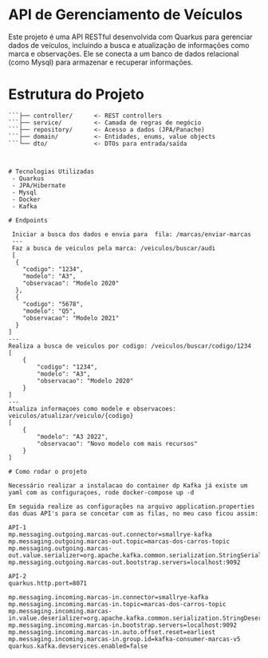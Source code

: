 # API de Gerenciamento de Veículos


Este projeto é uma API RESTful desenvolvida com Quarkus para gerenciar dados de veículos, incluindo a busca e atualização de informações como marca e observações. Ele se conecta a um banco de dados relacional (como Mysql) para armazenar e recuperar informações.

# Estrutura do Projeto

```src/main/java/com/seuprojeto/
```├── controller/      <- REST controllers
```├── service/         <- Camada de regras de negócio
```├── repository/      <- Acesso a dados (JPA/Panache)
```├── domain/          <- Entidades, enums, value objects
```└── dto/             <- DTOs para entrada/saída



# Tecnologias Utilizadas
 - Quarkus
 - JPA/Hibernate
 - Mysql
 - Docker
 - Kafka 

# Endpoints

 Iniciar a busca dos dados e envia para  fila: /marcas/enviar-marcas
 ---
 Faz a busca de veiculos pela marca: /veiculos/buscar/audi
 [
  {
    "codigo": "1234",
    "modelo": "A3",
    "observacao": "Modelo 2020"
  },
  {
    "codigo": "5678",
    "modelo": "Q5",
    "observacao": "Modelo 2021"
  }
]
---
Realiza a busca de veiculos por codigo: /veiculos/buscar/codigo/1234
[
    {
        "codigo": "1234",
        "modelo": "A3",
        "observacao": "Modelo 2020"
    }
]
---
Atualiza informaçoes como modele e observacoes: veiculos/atualizar/veiculo/{codigo}
[
    {
        "modelo": "A3 2022",
        "observacao": "Novo modelo com mais recursos"
    }
]

# Como rodar o projeto

Necessário realizar a instalacao do container dp Kafka já existe um yaml com as configuraçoes, rode docker-compose up -d

Em seguida realize as configurações na arquivo application.properties das duas API's para se concetar com as filas, no meu caso ficou assim:

API-1
mp.messaging.outgoing.marcas-out.connector=smallrye-kafka
mp.messaging.outgoing.marcas-out.topic=marcas-dos-carros-topic
mp.messaging.outgoing.marcas-out.value.serializer=org.apache.kafka.common.serialization.StringSerializer
mp.messaging.outgoing.marcas-out.bootstrap.servers=localhost:9092

API-2
quarkus.http.port=8071

mp.messaging.incoming.marcas-in.connector=smallrye-kafka
mp.messaging.incoming.marcas-in.topic=marcas-dos-carros-topic
mp.messaging.incoming.marcas-in.value.deserializer=org.apache.kafka.common.serialization.StringDeserializer
mp.messaging.incoming.marcas-in.bootstrap.servers=localhost:9092
mp.messaging.incoming.marcas-in.auto.offset.reset=earliest
mp.messaging.incoming.marcas-in.group.id=kafka-consumer-marcas-v5
quarkus.kafka.devservices.enabled=false